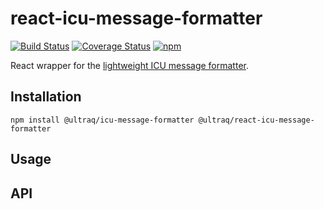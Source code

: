 
react-icu-message-formatter
===========================

[![Build Status](https://travis-ci.com/ultraq/react-icu-message-formatter.svg?branch=master)](https://travis-ci.com/ultraq/react-icu-message-formatter)
[![Coverage Status](https://coveralls.io/repos/github/ultraq/react-icu-message-formatter/badge.svg?branch=master)](https://coveralls.io/github/ultraq/react-icu-message-formatter?branch=master)
[![npm](https://img.shields.io/npm/v/@ultraq/react-icu-message-formatter.svg?maxAge=3600)](https://www.npmjs.com/package/@ultraq/react-icu-message-formatter)

React wrapper for the [lightweight ICU message formatter](https://github.com/ultraq/icu-message-formatter).


Installation
------------

```
npm install @ultraq/icu-message-formatter @ultraq/react-icu-message-formatter
```


Usage
-----


API
---
